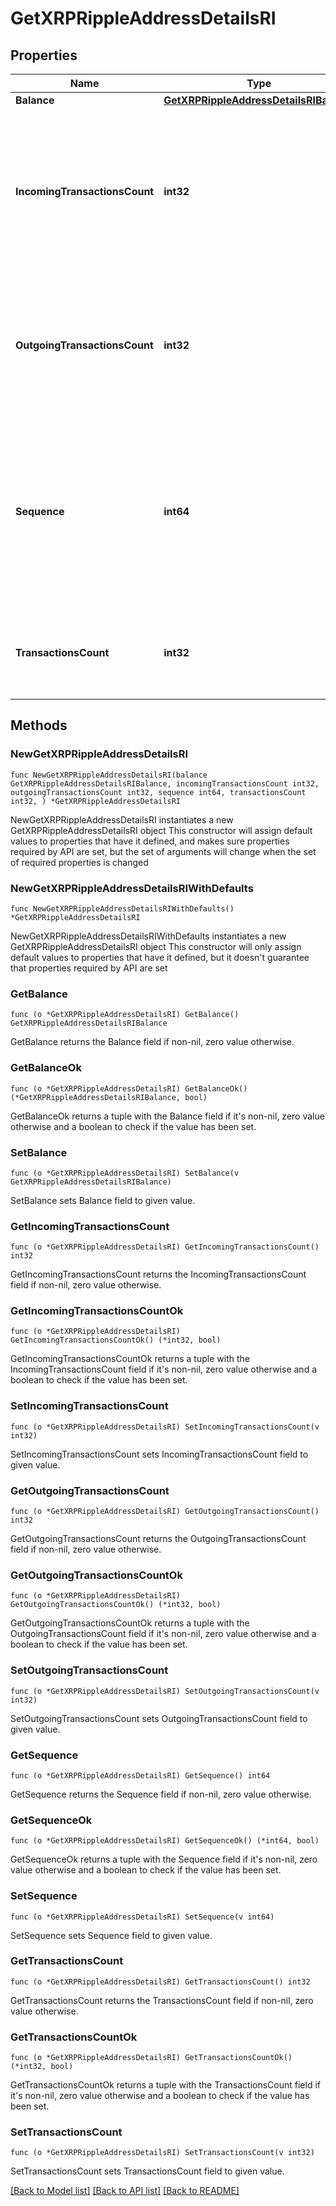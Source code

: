 # GetXRPRippleAddressDetailsRI

## Properties

Name | Type | Description | Notes
------------ | ------------- | ------------- | -------------
**Balance** | [**GetXRPRippleAddressDetailsRIBalance**](GetXRPRippleAddressDetailsRIBalance.md) |  | 
**IncomingTransactionsCount** | **int32** | Defines the count of all confirmed incoming transactions from the address for coins. This applies to coins only, not to tokens transfers | 
**OutgoingTransactionsCount** | **int32** | Defines the count of all confirmed outgoing transactions for coins. This applies to coins only, not to tokens transfers | 
**Sequence** | **int64** | Defines the transaction input&#39;s sequence as an integer, which is is used when transactions are replaced with newer versions before LockTime. | 
**TransactionsCount** | **int32** | Represents the total number of all transactions as part of this block. | 

## Methods

### NewGetXRPRippleAddressDetailsRI

`func NewGetXRPRippleAddressDetailsRI(balance GetXRPRippleAddressDetailsRIBalance, incomingTransactionsCount int32, outgoingTransactionsCount int32, sequence int64, transactionsCount int32, ) *GetXRPRippleAddressDetailsRI`

NewGetXRPRippleAddressDetailsRI instantiates a new GetXRPRippleAddressDetailsRI object
This constructor will assign default values to properties that have it defined,
and makes sure properties required by API are set, but the set of arguments
will change when the set of required properties is changed

### NewGetXRPRippleAddressDetailsRIWithDefaults

`func NewGetXRPRippleAddressDetailsRIWithDefaults() *GetXRPRippleAddressDetailsRI`

NewGetXRPRippleAddressDetailsRIWithDefaults instantiates a new GetXRPRippleAddressDetailsRI object
This constructor will only assign default values to properties that have it defined,
but it doesn't guarantee that properties required by API are set

### GetBalance

`func (o *GetXRPRippleAddressDetailsRI) GetBalance() GetXRPRippleAddressDetailsRIBalance`

GetBalance returns the Balance field if non-nil, zero value otherwise.

### GetBalanceOk

`func (o *GetXRPRippleAddressDetailsRI) GetBalanceOk() (*GetXRPRippleAddressDetailsRIBalance, bool)`

GetBalanceOk returns a tuple with the Balance field if it's non-nil, zero value otherwise
and a boolean to check if the value has been set.

### SetBalance

`func (o *GetXRPRippleAddressDetailsRI) SetBalance(v GetXRPRippleAddressDetailsRIBalance)`

SetBalance sets Balance field to given value.


### GetIncomingTransactionsCount

`func (o *GetXRPRippleAddressDetailsRI) GetIncomingTransactionsCount() int32`

GetIncomingTransactionsCount returns the IncomingTransactionsCount field if non-nil, zero value otherwise.

### GetIncomingTransactionsCountOk

`func (o *GetXRPRippleAddressDetailsRI) GetIncomingTransactionsCountOk() (*int32, bool)`

GetIncomingTransactionsCountOk returns a tuple with the IncomingTransactionsCount field if it's non-nil, zero value otherwise
and a boolean to check if the value has been set.

### SetIncomingTransactionsCount

`func (o *GetXRPRippleAddressDetailsRI) SetIncomingTransactionsCount(v int32)`

SetIncomingTransactionsCount sets IncomingTransactionsCount field to given value.


### GetOutgoingTransactionsCount

`func (o *GetXRPRippleAddressDetailsRI) GetOutgoingTransactionsCount() int32`

GetOutgoingTransactionsCount returns the OutgoingTransactionsCount field if non-nil, zero value otherwise.

### GetOutgoingTransactionsCountOk

`func (o *GetXRPRippleAddressDetailsRI) GetOutgoingTransactionsCountOk() (*int32, bool)`

GetOutgoingTransactionsCountOk returns a tuple with the OutgoingTransactionsCount field if it's non-nil, zero value otherwise
and a boolean to check if the value has been set.

### SetOutgoingTransactionsCount

`func (o *GetXRPRippleAddressDetailsRI) SetOutgoingTransactionsCount(v int32)`

SetOutgoingTransactionsCount sets OutgoingTransactionsCount field to given value.


### GetSequence

`func (o *GetXRPRippleAddressDetailsRI) GetSequence() int64`

GetSequence returns the Sequence field if non-nil, zero value otherwise.

### GetSequenceOk

`func (o *GetXRPRippleAddressDetailsRI) GetSequenceOk() (*int64, bool)`

GetSequenceOk returns a tuple with the Sequence field if it's non-nil, zero value otherwise
and a boolean to check if the value has been set.

### SetSequence

`func (o *GetXRPRippleAddressDetailsRI) SetSequence(v int64)`

SetSequence sets Sequence field to given value.


### GetTransactionsCount

`func (o *GetXRPRippleAddressDetailsRI) GetTransactionsCount() int32`

GetTransactionsCount returns the TransactionsCount field if non-nil, zero value otherwise.

### GetTransactionsCountOk

`func (o *GetXRPRippleAddressDetailsRI) GetTransactionsCountOk() (*int32, bool)`

GetTransactionsCountOk returns a tuple with the TransactionsCount field if it's non-nil, zero value otherwise
and a boolean to check if the value has been set.

### SetTransactionsCount

`func (o *GetXRPRippleAddressDetailsRI) SetTransactionsCount(v int32)`

SetTransactionsCount sets TransactionsCount field to given value.



[[Back to Model list]](../README.md#documentation-for-models) [[Back to API list]](../README.md#documentation-for-api-endpoints) [[Back to README]](../README.md)


